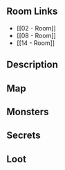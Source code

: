 ## Room Links

*  [[02 - Room]]
*  [[08 - Room]]
*  [[14 - Room]]
## Description

## Map

## Monsters

## Secrets

## Loot
